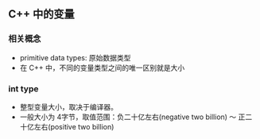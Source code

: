 ## C++ 中的变量

### 相关概念

- primitive data types: 原始数据类型
- 在 C++ 中，不同的变量类型之间的唯一区别就是大小

### int type

- 整型变量大小，取决于编译器。
- 一般大小为 4字节，取值范围：负二十亿左右(negative two billion) ～ 正二十亿左右(positive two billion)